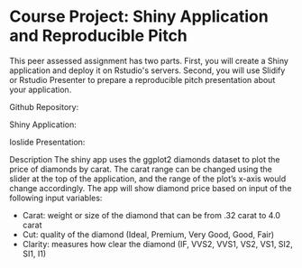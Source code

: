 # Course Project: Shiny Application and Reproducible Pitch

This peer assessed assignment has two parts. First, you will create a Shiny application and deploy it on Rstudio's servers. 
Second, you will use Slidify or Rstudio Presenter to prepare a reproducible pitch presentation about your application.

Github Repository: 

Shiny Application: 

Ioslide Presentation: 

Description
The shiny app uses the ggplot2 diamonds dataset to plot the price of diamonds by carat. The carat range can be changed using the slider at the top of the application, and the range of the plot’s x-axis would change accordingly. The app will show diamond price based on input of the following input variables: 

- Carat: weight or size of the diamond that can be from .32 carat to 4.0 carat
- Cut: quality of the diamond (Ideal, Premium, Very Good, Good, Fair)
- Clarity: measures how clear the diamond (IF, VVS2, VVS1, VS2, VS1, SI2, SI1, I1)

